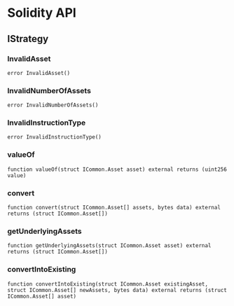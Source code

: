 # Solidity API

## IStrategy

### InvalidAsset

```solidity
error InvalidAsset()
```

### InvalidNumberOfAssets

```solidity
error InvalidNumberOfAssets()
```

### InvalidInstructionType

```solidity
error InvalidInstructionType()
```

### valueOf

```solidity
function valueOf(struct ICommon.Asset asset) external returns (uint256 value)
```

### convert

```solidity
function convert(struct ICommon.Asset[] assets, bytes data) external returns (struct ICommon.Asset[])
```

### getUnderlyingAssets

```solidity
function getUnderlyingAssets(struct ICommon.Asset asset) external returns (struct ICommon.Asset[])
```

### convertIntoExisting

```solidity
function convertIntoExisting(struct ICommon.Asset existingAsset, struct ICommon.Asset[] newAssets, bytes data) external returns (struct ICommon.Asset[] asset)
```

